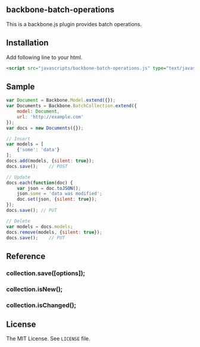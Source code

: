 backbone-batch-operations
--------------------------
This is a backbone.js plugin provides batch operations.

## Installation
Add following line to your html.

```html
<script src="javascripts/backbone-batch-operations.js" type="text/javascript"></script>
```

## Sample

```javascript
var Document = Backbone.Model.extend({});
var Documents = Backbone.BatchCollection.extend({
    model: Document,
    url: 'http://example.com'
});
var docs = new Documents({});

// Insert
var models = [
    {'some': 'data'}
];
docs.add(models, {silent: true});
docs.save();    // POST

// Update
docs.each(function(doc) {
    var json = doc.toJSON();
    json.some = 'data was modified';
    doc.set(json, {silent: true});
});
docs.save(); // PUT

// Delete
var models = docs.models;
docs.remove(models, {silent: true});
docs.save();    // PUT
```

## Reference
### collection.save([options]);

### collection.isNew();

### collection.isChanged();

## License
The MIT License. See `LICENSE` file.
